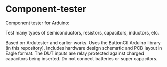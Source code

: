# Component-tester
Component tester for Arduino:

Test many types of semiconductors, resistors, capacitors, inductors, etc.

Based on Ardutester and earlier works. Uses the ButtonCtl Arduino library (in this repository). Includes hardware design schematic and PCB layout in Eagle format.
The DUT inputs are relay protected against charged capacitors being inserted.
Do not connect batteries or super capacitors.

